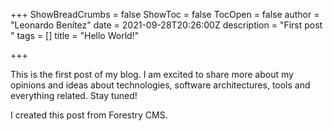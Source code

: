+++
ShowBreadCrumbs = false
ShowToc = false
TocOpen = false
author = "Leonardo Benítez"
date = 2021-09-28T20:26:00Z
description = "First post "
tags = []
title = "Hello World!"

+++

This is the first post of my blog. I am excited to share more about my opinions and ideas about technologies, software architectures, tools and everything related. Stay tuned!

I created this post from Forestry CMS.